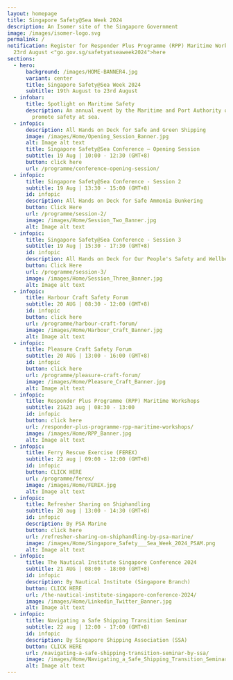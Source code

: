 ```yaml
---
layout: homepage
title: Singapore Safety@Sea Week 2024
description: An Isomer site of the Singapore Government
image: /images/isomer-logo.svg
permalink: /
notification: Register for Responder Plus Programme (RPP) Maritime Workshop on
  23rd August <"go.gov.sg/safetyatseaweek2024">here
sections:
  - hero:
      background: /images/HOME-BANNER4.jpg
      variant: center
      title: Singapore Safety@Sea Week 2024
      subtitle: 19th August to 23rd August
  - infobar:
      title: Spotlight on Maritime Safety
      description: An annual event by the Maritime and Port Authority of Singapore to
        promote safety at sea.
  - infopic:
      description: All Hands on Deck for Safe and Green Shipping
      image: /images/Home/Opening_Session_Banner.jpg
      alt: Image alt text
      title: Singapore Safety@Sea Conference – Opening Session
      subtitle: 19 Aug | 10:00 - 12:30 (GMT+8)
      button: click here
      url: /programme/conference-opening-session/
  - infopic:
      title: Singapore Safety@Sea Conference - Session 2
      subtitle: 19 Aug | 13:30 - 15:00 (GMT+8)
      id: infopic
      description: All Hands on Deck for Safe Ammonia Bunkering
      button: Click Here
      url: /programme/session-2/
      image: /images/Home/Session_Two_Banner.jpg
      alt: Image alt text
  - infopic:
      title: Singapore Safety@Sea Conference - Session 3
      subtitle: 19 Aug | 15:30 - 17:30 (GMT+8)
      id: infopic
      description: All Hands on Deck for Our People's Safety and Wellbeing
      button: Click Here
      url: /programme/session-3/
      image: /images/Home/Session_Three_Banner.jpg
      alt: Image alt text
  - infopic:
      title: Harbour Craft Safety Forum
      subtitle: 20 AUG | 08:30 - 12:00 (GMT+8)
      id: infopic
      button: click here
      url: /programme/harbour-craft-forum/
      image: /images/Home/Harbour_Craft_Banner.jpg
      alt: Image alt text
  - infopic:
      title: Pleasure Craft Safety Forum
      subtitle: 20 AUG | 13:00 - 16:00 (GMT+8)
      id: infopic
      button: click here
      url: /programme/pleasure-craft-forum/
      image: /images/Home/Pleasure_Craft_Banner.jpg
      alt: Image alt text
  - infopic:
      title: Responder Plus Programme (RPP) Maritime Workshops
      subtitle: 21&23 aug | 08:30 - 13:00
      id: infopic
      button: click here
      url: /responder-plus-programme-rpp-maritime-workshops/
      image: /images/Home/RPP_Banner.jpg
      alt: Image alt text
  - infopic:
      title: Ferry Rescue Exercise (FEREX)
      subtitle: 22 aug | 09:00 - 12:00 (GMT+8)
      id: infopic
      button: CLICK HERE
      url: /programme/ferex/
      image: /images/Home/FEREX.jpg
      alt: Image alt text
  - infopic:
      title: Refresher Sharing on Shiphandling
      subtitle: 20 aug | 13:00 - 14:30 (GMT+8)
      id: infopic
      description: By PSA Marine
      button: click here
      url: /refresher-sharing-on-shiphandling-by-psa-marine/
      image: /images/Home/Singapore_Safety___Sea_Week_2024_PSAM.png
      alt: Image alt text
  - infopic:
      title: The Nautical Institute Singapore Conference 2024
      subtitle: 21 AUG | 08:00 - 18:00 (GMT+8)
      id: infopic
      description: By Nautical Institute (Singapore Branch)
      button: CLICK HERE
      url: /the-nautical-institute-singapore-conference-2024/
      image: /images/Home/Linkedin_Twitter_Banner.jpg
      alt: Image alt text
  - infopic:
      title: Navigating a Safe Shipping Transition Seminar
      subtitle: 22 aug | 12:00 - 17:00 (GMT+8)
      id: infopic
      description: By Singapore Shipping Association (SSA)
      button: CLICK HERE
      url: /navigating-a-safe-shipping-transition-seminar-by-ssa/
      image: /images/Home/Navigating_a_Safe_Shipping_Transition_Seminar_MPA_size_v_2.png
      alt: Image alt text
---
```

